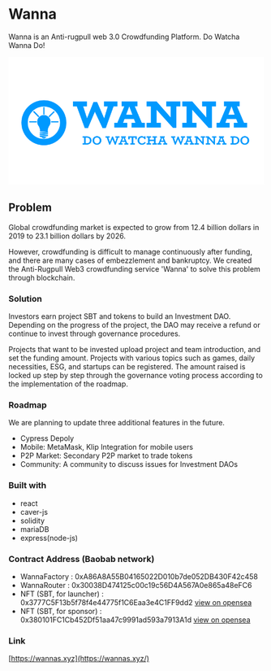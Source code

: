 # Wanna

Wanna is an Anti-rugpull web 3.0 Crowdfunding Platform. Do Watcha Wanna Do!

<p align="center">
  <img src="./client/public/image/banner.png" width="800" alt="Chickifarm" />
</p>

## Problem

Global crowdfunding market is expected to grow from 12.4 billion dollars in 2019 to 23.1 billion dollars by 2026.

However, crowdfunding is difficult to manage continuously after funding, and there are many cases of embezzlement and bankruptcy. We created the Anti-Rugpull Web3 crowdfunding service 'Wanna' to solve this problem through blockchain.

### Solution

Investors earn project SBT and tokens to build an Investment DAO. Depending on the progress of the project, the DAO may receive a refund or continue to invest through governance procedures.

Projects that want to be invested upload project and team introduction, and set the funding amount. Projects with various topics such as games, daily necessities, ESG, and startups can be registered. The amount raised is locked up step by step through the governance voting process according to the implementation of the roadmap.

### Roadmap

We are planning to update three additional features in the future.

- Cypress Depoly
- Mobile: MetaMask, Klip Integration for mobile users
- P2P Market: Secondary P2P market to trade tokens
- Community: A community to discuss issues for Investment DAOs

### Built with

- react
- caver-js
- solidity
- mariaDB
- express(node-js)

### Contract Address (Baobab network)

- WannaFactory : 0xA86A8A55B04165022D010b7de052DB430F42c458
- WannaRouter : 0x30038D474125c00c19c56D4A567A0e865a48eFC6
- NFT (SBT, for launcher) : 0x3777C5F13b5f78f4e44775f1C6Eaa3e4C1FF9dd2 [view on opensea](https://testnets.opensea.io/collection/wanna-project)
- NFT (SBT, for sponsor) : 0x380101FC1Cb452Df51aa47c9991ad593a7913A1d [view on opensea](https://testnets.opensea.io/collection/wanna-sponsor)

### Link

[https://wannas.xyz](https://wannas.xyz/)
